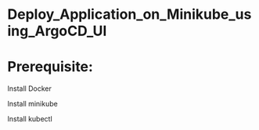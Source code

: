 # Deploy_Application_on_Minikube_using_ArgoCD_UI

# Prerequisite:
  
  Install Docker 
  
  Install minikube
  
  Install kubectl

